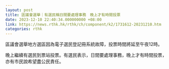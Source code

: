 ```yaml
---
layout: post
title: 區議會選舉｜有選民稱日間要處理事務　晚上才有時間投票
date: 2023-12-10 22:40:34.000000000 +08:00
link: https://news.rthk.hk/rthk/ch/component/k2/1731612-20231210.htm
categories: rthk
---
```


區議會選舉地方選區因為電子選民登記冊系統故障，投票時間將延至午夜12時。

晚上繼續有選民到票站投票。有選民表示，日間要處理事務，晚上才有時間投票，亦有巿民說希望盡公民責任。
